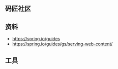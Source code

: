## 码匠社区

## 资料
+ https://spring.io/guides
+ https://spring.io/guides/gs/serving-web-content/

## 工具
